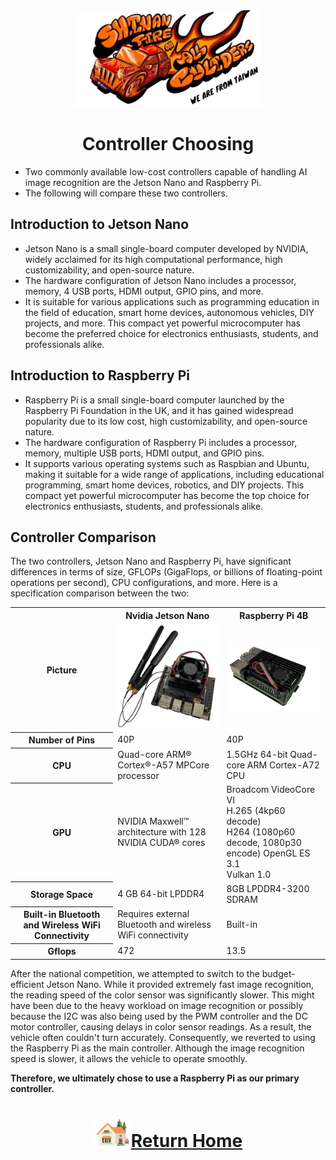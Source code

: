 <div align=center><img src="../img/logo.png" width=300></div>

# <div align="center">Controller Choosing </div> 

- Two commonly available low-cost controllers capable of handling AI image recognition are the Jetson Nano and Raspberry Pi.
- The following will compare these two controllers.  
## Introduction to Jetson Nano
- Jetson Nano is a small single-board computer developed by NVIDIA, widely acclaimed for its high computational performance, high customizability, and open-source nature.
- The hardware configuration of Jetson Nano includes a processor, memory, 4 USB ports, HDMI output, GPIO pins, and more.
- It is suitable for various applications such as programming education in the field of education, smart home devices, autonomous vehicles, DIY projects, and more. This compact yet powerful microcomputer has become the preferred choice for electronics enthusiasts, students, and professionals alike.



## Introduction to Raspberry Pi 
- Raspberry Pi is a small single-board computer launched by the Raspberry Pi Foundation in the UK, and it has gained widespread popularity due to its low cost, high customizability, and open-source nature. 
- The hardware configuration of Raspberry Pi includes a processor, memory, multiple USB ports, HDMI output, and GPIO pins. 
- It supports various operating systems such as Raspbian and Ubuntu, making it suitable for a wide range of applications, including educational programming, smart home devices, robotics, and DIY projects. This compact yet powerful microcomputer has become the top choice for electronics enthusiasts, students, and professionals alike.


## Controller Comparison

The two controllers, Jetson Nano and Raspberry Pi, have significant differences in terms of size, GFLOPs (GigaFlops, or billions of floating-point operations per second), CPU configurations, and more. Here is a specification comparison between the two:

<div align=center>
<table>
<tr>
<th rowspan="2">Picture</th>
<th>Nvidia Jetson Nano</th>
<th>Raspberry Pi 4B</th>
</tr><tr>
<td><img src="./img/jeston_nano.png" width=200></td>
<td><img src="./img/raspberry_pi_4.png" width=200></td>
</tr><tr>
<th>Number of Pins</th>
<td>40P</td>
<td>40P</td>
</tr><tr>
<th>CPU</th>
<td>Quad-core ARM® Cortex®-A57 MPCore processor</td>
<td>1.5GHz 64-bit Quad-core ARM Cortex-A72 CPU</td>
</tr><tr>
<th>GPU</th>
<td>NVIDIA Maxwell™ architecture with 128 NVIDIA CUDA® cores</td>
<td>Broadcom VideoCore VI<br> H.265 (4kp60 decode)<br> H264 (1080p60 decode, 1080p30 encode) OpenGL ES 3.1<br> Vulkan 1.0</td>
</tr><tr>
<th>Storage Space </th>
<td>4 GB 64-bit LPDDR4</td>
<td>8GB LPDDR4-3200 SDRAM</td>
</tr><tr>
<th>Built-in Bluetooth and Wireless WiFi Connectivity</th>
<td>Requires external Bluetooth and wireless WiFi connectivity</td>
<td>Built-in</td>
</tr><tr>
<th>Gflops</th>
<td>472</td>
<td>13.5</td>
</tr>
</table>
</div>

After the national competition, we attempted to switch to the budget-efficient Jetson Nano. While it provided extremely fast image recognition, the reading speed of the color sensor was significantly slower. This might have been due to the heavy workload on image recognition or possibly because the I2C was also being used by the PWM controller and the DC motor controller, causing delays in color sensor readings. As a result, the vehicle often couldn't turn accurately. Consequently, we reverted to using the Raspberry Pi as the main controller. Although the image recognition speed is slower, it allows the vehicle to operate smoothly.

__Therefore, we ultimately chose to use a Raspberry Pi as our primary controller.__


# <div align="center">![HOME](../../other/img/Home.png)[Return Home](../../)</div> 
